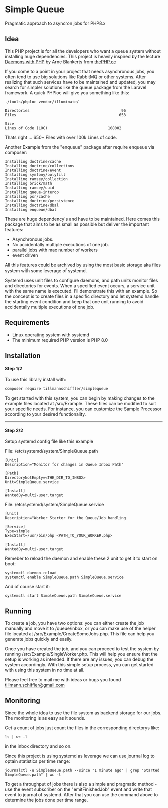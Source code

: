 # Simple Queue #
Pragmatic approach to asyncron jobs for PHP8.x

## Idea ##
This PHP project is for all the developers who want a queue system without installing huge dependencies. This project is heavily inspired by the lecture [Daemons with PHP](https://www.youtube.com/watch?v=VIEqYmeJcMo) by Arne Blankerts from [thePHP.cc](https://thephp.cc/willkommen)   

If you come to a point in your project that needs asynchronous jobs, you often tend to use big solutions like RabbitMQ or other systems. After realizing that such services have to be maintained and updated, you may search for simpler solutions like the queue package from the Laravel framework. A quick PHPloc will give you something like this:
    
    ./tools/phploc vendor/illuminate/

    Directories                                         96
    Files                                              653

    Size
    Lines of Code (LOC)                           108002

Thats right ... 650+ Files with over 100k Lines of code.

Another Example from the "enqueue" package after require enqueue via composer:

    Installing doctrine/cache
    Installing doctrine/collections
    Installing doctrine/event
    Installing symfony/polyfill
    Installing ramsey/collection
    Installing brick/math
    Installing ramsey/uuid
    Installing queue-interop
    Installing psr/cache
    Installing doctrine/persistence
    Installing doctrine/dbal
    Installing enqueue/dbal

These are huge dependency's and have to be maintained. Here comes this package that aims to be as small as possible but deliver the important features:
- Asynchronous jobs.
- No accidentally multiple executions of one job.
- parallel jobs with max number of workers
- event driven

All this features could be archived by using the most basic storage aka files system with some leverage of systemd.

Systemd uses unit files to configure daemons, and path units monitor files and directories for events. When a specified event occurs, a service unit with the same name is executed. I'll demonstrate this with an example. So the concept is to create files in a specific directory and let systemd handle the starting event condition and keep that one unit running to avoid accidentally multiple executions of one job. 

## Requirements ##
- Linux operating system with systemd
- The minimum required PHP version is PHP 8.0
 
## Installation ##
#### Step 1/2 ###

To use this library install with:

```bash
composer require tillmannschiffler/simplequeue
```

To get started with this system, you can begin by making changes to the example files located at /src/Example. These files can be modified to suit your specific needs. For instance, you can customize the Sample Processor according to your desired functionality.

---

#### Step 2/2 ###
Setup systemd config file like this example

File: /etc/systemd/system/SimpleQueue.path

    [Unit]
    Description="Monitor for changes in Queue Inbox Path"

    [Path]
    DirectoryNotEmpty=<THE_DIR_TO_INBOX>
    Unit=SimpleQueue.service

    [Install]
    WantedBy=multi-user.target

File: /etc/systemd/system/SimpleQueue.service

    [Unit]
    Description="Worker Starter for the Queue/Job handling
    
    [Service]
    Type=simple
    ExecStart=/usr/bin/php <PATH_TO_YOUR_WORKER.php>
    
    [Install]
    WantedBy=multi-user.target

Remeber to reload the daemon and enable these 2 unit to get it to start on boot:

    systemctl daemon-reload
    systemctl enable SimpleQueue.path SimpleQueue.service
    
And of course start it:
    
    systemctl start SimpleQueue.path SimpleQueue.service


## Running ##
To create a job, you have two options: you can either create the job manually and move it to /queue/inbox, or you can make use of the helper file located at /src/Example/CreateSomeJobs.php. This file can help you generate jobs quickly and easily.

Once you have created the job, and  you can proceed to test the system by running /src/Example/SingleWorker.php. This will help you ensure that the setup is working as intended. If there are any issues, you can debug the system accordingly. With this simple setup process, you can get started with using this system in no time at all.

Please feel free to mail me with ideas or bugs you found <tillmann.schiffler@gmail.com>

## Monitoring ##
Since the whole idea to use the file system as backend storage for our jobs. The monitoring is as easy as it sounds. 

Get a count of jobs just count the files in the corresponding directorys like:  
 
    ls | wc -l

in the inbox directory and so on.

Since this project is using systemd as leverage we can use journal log to optain statistics per time range:

    journalctl -u SimpleQueue.path --since "1 minute ago" | grep "Started SimpleQueue.path" | wc -l

To get a throughput of jobs there is also a simple and pragmatic method - use the event subscriber on the "emitFinishedJob" event and write that event to journal of systemd. After that you can use the command above to determine the jobs done per time range. 